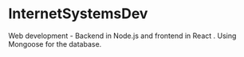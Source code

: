 # InternetSystemsDev
Web development  - Backend in Node.js and frontend in React .
Using Mongoose for the database. 
